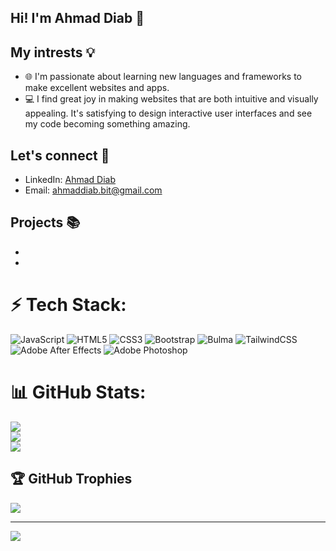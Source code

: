 ## Hi! I'm Ahmad Diab 👋


## My intrests 💡

 - 🌐 I'm passionate about learning new languages and frameworks to make excellent websites and apps.
 - 💻 I find great joy in making websites that are both intuitive and visually appealing. It's satisfying to design interactive user interfaces and see my code becoming something amazing.


## Let's connect 💬

 - LinkedIn: <a href="https://www.linkedin.com/in/ahmad-diab-9854b5296/">Ahmad Diab</a>
 - Email: ahmaddiab.bit@gmail.com

## Projects 📚
 -
 -
# ⚡ Tech Stack:
![JavaScript](https://img.shields.io/badge/javascript-%23323330.svg?style=flat&logo=javascript&logoColor=%23F7DF1E) ![HTML5](https://img.shields.io/badge/html5-%23E34F26.svg?style=flat&logo=html5&logoColor=white) ![CSS3](https://img.shields.io/badge/css3-%231572B6.svg?style=flat&logo=css3&logoColor=white) ![Bootstrap](https://img.shields.io/badge/bootstrap-%238511FA.svg?style=flat&logo=bootstrap&logoColor=white) ![Bulma](https://img.shields.io/badge/bulma-00D0B1?style=flat&logo=bulma&logoColor=white) ![TailwindCSS](https://img.shields.io/badge/tailwindcss-%2338B2AC.svg?style=flat&logo=tailwind-css&logoColor=white) ![Adobe After Effects](https://img.shields.io/badge/Adobe%20After%20Effects-9999FF.svg?style=flat&logo=Adobe%20After%20Effects&logoColor=white) ![Adobe Photoshop](https://img.shields.io/badge/adobe%20photoshop-%2331A8FF.svg?style=flat&logo=adobe%20photoshop&logoColor=white)
# 📊 GitHub Stats:
![](https://github-readme-stats.vercel.app/api?username=AhmadDiab0&theme=algolia&hide_border=false&include_all_commits=false&count_private=false)<br/>
![](https://github-readme-streak-stats.herokuapp.com/?user=AhmadDiab0&theme=algolia&hide_border=false)<br/>
![](https://github-readme-stats.vercel.app/api/top-langs/?username=AhmadDiab0&theme=algolia&hide_border=false&include_all_commits=false&count_private=false&layout=compact)

## 🏆 GitHub Trophies
![](https://github-profile-trophy.vercel.app/?username=AhmadDiab0&theme=onestar&no-frame=false&no-bg=false&margin-w=4)

---
[![](https://visitcount.itsvg.in/api?id=AhmadDiab0&icon=0&color=1)](https://visitcount.itsvg.in)
